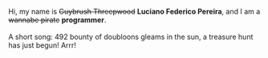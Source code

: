 Hi, my name is ~~Guybrush Threepwood~~ **Luciano Federico Pereira**, and I am a ~~wannabe pirate~~ **programmer**.<br><br>A short song: 492 bounty of doubloons gleams in the sun, a treasure hunt has just begun! Arrr!
